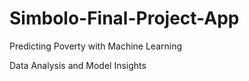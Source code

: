 # Simbolo-Final-Project-App

Predicting Poverty with Machine Learning

Data Analysis and Model Insights
